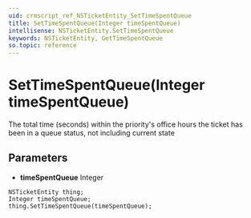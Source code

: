 ```yaml
---
uid: crmscript_ref_NSTicketEntity_SetTimeSpentQueue
title: SetTimeSpentQueue(Integer timeSpentQueue)
intellisense: NSTicketEntity.SetTimeSpentQueue
keywords: NSTicketEntity, GetTimeSpentQueue
so.topic: reference
---
```


# SetTimeSpentQueue(Integer timeSpentQueue)

The total time (seconds) within the priority's office hours the ticket has been in a queue status, not including current state

## Parameters

* **timeSpentQueue** Integer

```crmscript
NSTicketEntity thing;
Integer timeSpentQueue;
thing.SetTimeSpentQueue(timeSpentQueue);
```

